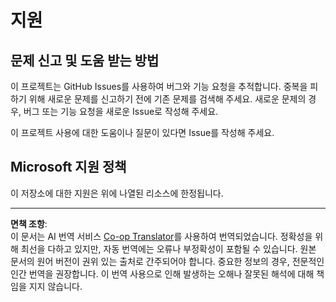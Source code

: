 <!--
CO_OP_TRANSLATOR_METADATA:
{
  "original_hash": "872be8bc1b93ef1dd9ac3d6e8f99f6ab",
  "translation_date": "2025-09-03T22:11:18+00:00",
  "source_file": "SUPPORT.md",
  "language_code": "ko"
}
-->
# 지원
## 문제 신고 및 도움 받는 방법  

이 프로젝트는 GitHub Issues를 사용하여 버그와 기능 요청을 추적합니다. 중복을 피하기 위해 새로운 문제를 신고하기 전에 기존 문제를 검색해 주세요. 새로운 문제의 경우, 버그 또는 기능 요청을 새로운 Issue로 작성해 주세요.

이 프로젝트 사용에 대한 도움이나 질문이 있다면 Issue를 작성해 주세요.

## Microsoft 지원 정책  

이 저장소에 대한 지원은 위에 나열된 리소스에 한정됩니다.

---

**면책 조항**:  
이 문서는 AI 번역 서비스 [Co-op Translator](https://github.com/Azure/co-op-translator)를 사용하여 번역되었습니다. 정확성을 위해 최선을 다하고 있지만, 자동 번역에는 오류나 부정확성이 포함될 수 있습니다. 원본 문서의 원어 버전이 권위 있는 출처로 간주되어야 합니다. 중요한 정보의 경우, 전문적인 인간 번역을 권장합니다. 이 번역 사용으로 인해 발생하는 오해나 잘못된 해석에 대해 책임을 지지 않습니다.